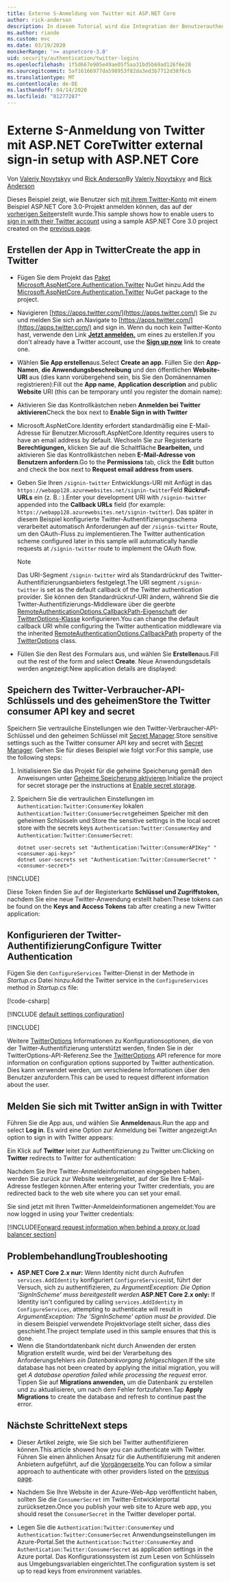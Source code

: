 ```yaml
---
title: Externe S-Anmeldung von Twitter mit ASP.NET Core
author: rick-anderson
description: In diesem Tutorial wird die Integration der Benutzerauthentifizierung des Twitter-Kontos in eine vorhandene ASP.NET Core-App veranschaulicht.
ms.author: riande
ms.custom: mvc
ms.date: 03/19/2020
monikerRange: '>= aspnetcore-3.0'
uid: security/authentication/twitter-logins
ms.openlocfilehash: 1f5d667e905e49ae05f5aa31bd5b69ad126f6e28
ms.sourcegitcommit: 5af16166977da598953f82da3ed3b7712d38f6cb
ms.translationtype: MT
ms.contentlocale: de-DE
ms.lasthandoff: 04/14/2020
ms.locfileid: "81277287"
---
```

# <a name="twitter-external-sign-in-setup-with-aspnet-core"></a><span data-ttu-id="15652-103">Externe S-Anmeldung von Twitter mit ASP.NET Core</span><span class="sxs-lookup"><span data-stu-id="15652-103">Twitter external sign-in setup with ASP.NET Core</span></span>

<span data-ttu-id="15652-104">Von [Valeriy Novytskyy](https://github.com/01binary) und [Rick Anderson](https://twitter.com/RickAndMSFT)</span><span class="sxs-lookup"><span data-stu-id="15652-104">By [Valeriy Novytskyy](https://github.com/01binary) and [Rick Anderson](https://twitter.com/RickAndMSFT)</span></span>

<span data-ttu-id="15652-105">Dieses Beispiel zeigt, wie Benutzer sich [mit ihrem Twitter-Konto](https://dev.twitter.com/web/sign-in/desktop-browser) mit einem Beispiel ASP.NET Core 3.0-Projekt anmelden können, das auf der [vorherigen Seite](xref:security/authentication/social/index)erstellt wurde.</span><span class="sxs-lookup"><span data-stu-id="15652-105">This sample shows how to enable users to [sign in with their Twitter account](https://dev.twitter.com/web/sign-in/desktop-browser) using a sample ASP.NET Core 3.0 project created on the [previous page](xref:security/authentication/social/index).</span></span>

## <a name="create-the-app-in-twitter"></a><span data-ttu-id="15652-106">Erstellen der App in Twitter</span><span class="sxs-lookup"><span data-stu-id="15652-106">Create the app in Twitter</span></span>

* <span data-ttu-id="15652-107">Fügen Sie dem Projekt das [Paket Microsoft.AspNetCore.Authentication.Twitter](https://www.nuget.org/packages/Microsoft.AspNetCore.Authentication.Twitter/3.0.0) NuGet hinzu.</span><span class="sxs-lookup"><span data-stu-id="15652-107">Add the [Microsoft.AspNetCore.Authentication.Twitter](https://www.nuget.org/packages/Microsoft.AspNetCore.Authentication.Twitter/3.0.0) NuGet package to the project.</span></span>

* <span data-ttu-id="15652-108">Navigieren [https://apps.twitter.com/](https://apps.twitter.com/) Sie zu und melden Sie sich an.</span><span class="sxs-lookup"><span data-stu-id="15652-108">Navigate to [https://apps.twitter.com/](https://apps.twitter.com/) and sign in.</span></span> <span data-ttu-id="15652-109">Wenn du noch kein Twitter-Konto hast, verwende den Link **[Jetzt anmelden,](https://twitter.com/signup)** um eines zu erstellen.</span><span class="sxs-lookup"><span data-stu-id="15652-109">If you don't already have a Twitter account, use the **[Sign up now](https://twitter.com/signup)** link to create one.</span></span>

* <span data-ttu-id="15652-110">Wählen **Sie App erstellen**aus.</span><span class="sxs-lookup"><span data-stu-id="15652-110">Select **Create an app**.</span></span> <span data-ttu-id="15652-111">Füllen Sie den **App-Namen**, **die Anwendungsbeschreibung** und den öffentlichen **Website-URI** aus (dies kann vorübergehend sein, bis Sie den Domänennamen registrieren):</span><span class="sxs-lookup"><span data-stu-id="15652-111">Fill out the **App name**, **Application description** and public **Website** URI (this can be temporary until you register the domain name):</span></span>

* <span data-ttu-id="15652-112">Aktivieren Sie das Kontrollkästchen neben **Anmelden bei Twitter aktivieren**</span><span class="sxs-lookup"><span data-stu-id="15652-112">Check the box next to **Enable Sign in with Twitter**</span></span>

* <span data-ttu-id="15652-113">Microsoft.AspNetCore.Identity erfordert standardmäßig eine E-Mail-Adresse für Benutzer.</span><span class="sxs-lookup"><span data-stu-id="15652-113">Microsoft.AspNetCore.Identity requires users to have an email address by default.</span></span> <span data-ttu-id="15652-114">Wechseln Sie zur Registerkarte **Berechtigungen,** klicken Sie auf die Schaltfläche **Bearbeiten,** und aktivieren Sie das Kontrollkästchen neben **E-Mail-Adresse von Benutzern anfordern**.</span><span class="sxs-lookup"><span data-stu-id="15652-114">Go to the **Permissions** tab, click the **Edit** button and check the box next to **Request email address from users**.</span></span>

* <span data-ttu-id="15652-115">Geben Sie Ihren `/signin-twitter` Entwicklungs-URI mit Anfügt in das `https://webapp128.azurewebsites.net/signin-twitter`Feld **Rückruf-URLs** ein (z. B.: ).</span><span class="sxs-lookup"><span data-stu-id="15652-115">Enter your development URI with `/signin-twitter` appended into the **Callback URLs** field (for example: `https://webapp128.azurewebsites.net/signin-twitter`).</span></span> <span data-ttu-id="15652-116">Das später in diesem Beispiel konfigurierte Twitter-Authentifizierungsschema verarbeitet automatisch Anforderungen auf der `/signin-twitter` Route, um den OAuth-Fluss zu implementieren.</span><span class="sxs-lookup"><span data-stu-id="15652-116">The Twitter authentication scheme configured later in this sample will automatically handle requests at `/signin-twitter` route to implement the OAuth flow.</span></span>

  > [!NOTE]
  > <span data-ttu-id="15652-117">Das URI-Segment `/signin-twitter` wird als Standardrückruf des Twitter-Authentifizierungsanbieters festgelegt.</span><span class="sxs-lookup"><span data-stu-id="15652-117">The URI segment `/signin-twitter` is set as the default callback of the Twitter authentication provider.</span></span> <span data-ttu-id="15652-118">Sie können den Standardrückruf-URI ändern, während Sie die Twitter-Authentifizierungs-Middleware über die geerbte [RemoteAuthenticationOptions.CallbackPath-Eigenschaft](/dotnet/api/microsoft.aspnetcore.authentication.remoteauthenticationoptions.callbackpath) der [TwitterOptions-Klasse](/dotnet/api/microsoft.aspnetcore.authentication.twitter.twitteroptions) konfigurieren.</span><span class="sxs-lookup"><span data-stu-id="15652-118">You can change the default callback URI while configuring the Twitter authentication middleware via the inherited [RemoteAuthenticationOptions.CallbackPath](/dotnet/api/microsoft.aspnetcore.authentication.remoteauthenticationoptions.callbackpath) property of the [TwitterOptions](/dotnet/api/microsoft.aspnetcore.authentication.twitter.twitteroptions) class.</span></span>

* <span data-ttu-id="15652-119">Füllen Sie den Rest des Formulars aus, und wählen Sie **Erstellen**aus.</span><span class="sxs-lookup"><span data-stu-id="15652-119">Fill out the rest of the form and select **Create**.</span></span> <span data-ttu-id="15652-120">Neue Anwendungsdetails werden angezeigt:</span><span class="sxs-lookup"><span data-stu-id="15652-120">New application details are displayed:</span></span>

## <a name="store-the-twitter-consumer-api-key-and-secret"></a><span data-ttu-id="15652-121">Speichern des Twitter-Verbraucher-API-Schlüssels und des geheimen</span><span class="sxs-lookup"><span data-stu-id="15652-121">Store the Twitter consumer API key and secret</span></span>

<span data-ttu-id="15652-122">Speichern Sie vertrauliche Einstellungen wie den Twitter-Verbraucher-API-Schlüssel und den geheimen Schlüssel mit [Secret Manager](xref:security/app-secrets).</span><span class="sxs-lookup"><span data-stu-id="15652-122">Store sensitive settings such as the Twitter consumer API key and secret with [Secret Manager](xref:security/app-secrets).</span></span> <span data-ttu-id="15652-123">Gehen Sie für dieses Beispiel wie folgt vor:</span><span class="sxs-lookup"><span data-stu-id="15652-123">For this sample, use the following steps:</span></span>

1. <span data-ttu-id="15652-124">Initialisieren Sie das Projekt für die geheime Speicherung gemäß den Anweisungen unter [Geheime Speicherung aktivieren](xref:security/app-secrets#enable-secret-storage).</span><span class="sxs-lookup"><span data-stu-id="15652-124">Initialize the project for secret storage per the instructions at [Enable secret storage](xref:security/app-secrets#enable-secret-storage).</span></span>
1. <span data-ttu-id="15652-125">Speichern Sie die vertraulichen Einstellungen im `Authentication:Twitter:ConsumerKey` lokalen `Authentication:Twitter:ConsumerSecret`geheimen Speicher mit den geheimen Schlüsseln und:</span><span class="sxs-lookup"><span data-stu-id="15652-125">Store the sensitive settings in the local secret store with the secrets keys `Authentication:Twitter:ConsumerKey` and `Authentication:Twitter:ConsumerSecret`:</span></span>

    ```dotnetcli
    dotnet user-secrets set "Authentication:Twitter:ConsumerAPIKey" "<consumer-api-key>"
    dotnet user-secrets set "Authentication:Twitter:ConsumerSecret" "<consumer-secret>"
    ```

[!INCLUDE[](~/includes/environmentVarableColon.md)]

<span data-ttu-id="15652-126">Diese Token finden Sie auf der Registerkarte **Schlüssel und Zugriffstoken,** nachdem Sie eine neue Twitter-Anwendung erstellt haben:</span><span class="sxs-lookup"><span data-stu-id="15652-126">These tokens can be found on the **Keys and Access Tokens** tab after creating a new Twitter application:</span></span>

## <a name="configure-twitter-authentication"></a><span data-ttu-id="15652-127">Konfigurieren der Twitter-Authentifizierung</span><span class="sxs-lookup"><span data-stu-id="15652-127">Configure Twitter Authentication</span></span>

<span data-ttu-id="15652-128">Fügen Sie den `ConfigureServices` Twitter-Dienst in der Methode in *Startup.cs* Datei hinzu:</span><span class="sxs-lookup"><span data-stu-id="15652-128">Add the Twitter service in the `ConfigureServices` method in *Startup.cs* file:</span></span>

[!code-csharp[](~/security/authentication/social/social-code/3.x/StartupTwitter3x.cs?name=snippet&highlight=10-15)]

[!INCLUDE [default settings configuration](includes/default-settings.md)]

[!INCLUDE[](includes/chain-auth-providers.md)]

<span data-ttu-id="15652-129">Weitere [TwitterOptions](/dotnet/api/microsoft.aspnetcore.builder.twitteroptions) Informationen zu Konfigurationsoptionen, die von der Twitter-Authentifizierung unterstützt werden, finden Sie in der TwitterOptions-API-Referenz.</span><span class="sxs-lookup"><span data-stu-id="15652-129">See the [TwitterOptions](/dotnet/api/microsoft.aspnetcore.builder.twitteroptions) API reference for more information on configuration options supported by Twitter authentication.</span></span> <span data-ttu-id="15652-130">Dies kann verwendet werden, um verschiedene Informationen über den Benutzer anzufordern.</span><span class="sxs-lookup"><span data-stu-id="15652-130">This can be used to request different information about the user.</span></span>

## <a name="sign-in-with-twitter"></a><span data-ttu-id="15652-131">Melden Sie sich mit Twitter an</span><span class="sxs-lookup"><span data-stu-id="15652-131">Sign in with Twitter</span></span>

<span data-ttu-id="15652-132">Führen Sie die App aus, und wählen Sie **Anmelden**aus.</span><span class="sxs-lookup"><span data-stu-id="15652-132">Run the app and select **Log in**.</span></span> <span data-ttu-id="15652-133">Es wird eine Option zur Anmeldung bei Twitter angezeigt:</span><span class="sxs-lookup"><span data-stu-id="15652-133">An option to sign in with Twitter appears:</span></span>

<span data-ttu-id="15652-134">Ein Klick auf **Twitter** leitet zur Authentifizierung zu Twitter um:</span><span class="sxs-lookup"><span data-stu-id="15652-134">Clicking on **Twitter** redirects to Twitter for authentication:</span></span>

<span data-ttu-id="15652-135">Nachdem Sie Ihre Twitter-Anmeldeinformationen eingegeben haben, werden Sie zurück zur Website weitergeleitet, auf der Sie Ihre E-Mail-Adresse festlegen können.</span><span class="sxs-lookup"><span data-stu-id="15652-135">After entering your Twitter credentials, you are redirected back to the web site where you can set your email.</span></span>

<span data-ttu-id="15652-136">Sie sind jetzt mit Ihren Twitter-Anmeldeinformationen angemeldet:</span><span class="sxs-lookup"><span data-stu-id="15652-136">You are now logged in using your Twitter credentials:</span></span>

[!INCLUDE[Forward request information when behind a proxy or load balancer section](includes/forwarded-headers-middleware.md)]

<!-- 
### React to cancel Authorize External sign-in
Twitter doesn't support AccessDeniedPath
Rather in the twitter setup, you can provide an External sign-in homepage. The external sign-in homepage doesn't support localhost. Tested with https://cors3.azurewebsites.net/ and that works.
-->

## <a name="troubleshooting"></a><span data-ttu-id="15652-137">Problembehandlung</span><span class="sxs-lookup"><span data-stu-id="15652-137">Troubleshooting</span></span>

* <span data-ttu-id="15652-138">**ASP.NET Core 2.x nur:** Wenn Identity nicht durch Aufrufen `services.AddIdentity` konfiguriert `ConfigureServices`ist, führt der Versuch, sich zu authentifizieren, zu *ArgumentException: Die Option 'SignInScheme' muss bereitgestellt werden.*</span><span class="sxs-lookup"><span data-stu-id="15652-138">**ASP.NET Core 2.x only:** If Identity isn't configured by calling `services.AddIdentity` in `ConfigureServices`, attempting to authenticate will result in *ArgumentException: The 'SignInScheme' option must be provided*.</span></span> <span data-ttu-id="15652-139">Die in diesem Beispiel verwendete Projektvorlage stellt sicher, dass dies geschieht.</span><span class="sxs-lookup"><span data-stu-id="15652-139">The project template used in this sample ensures that this is done.</span></span>
* <span data-ttu-id="15652-140">Wenn die Standortdatenbank nicht durch Anwenden der ersten Migration erstellt wurde, wird bei der Verarbeitung des Anforderungsfehlers *ein Datenbankvorgang fehlgeschlagen.*</span><span class="sxs-lookup"><span data-stu-id="15652-140">If the site database has not been created by applying the initial migration, you will get *A database operation failed while processing the request* error.</span></span> <span data-ttu-id="15652-141">Tippen Sie auf **Migrations anwenden,** um die Datenbank zu erstellen und zu aktualisieren, um nach dem Fehler fortzufahren.</span><span class="sxs-lookup"><span data-stu-id="15652-141">Tap **Apply Migrations** to create the database and refresh to continue past the error.</span></span>

## <a name="next-steps"></a><span data-ttu-id="15652-142">Nächste Schritte</span><span class="sxs-lookup"><span data-stu-id="15652-142">Next steps</span></span>

* <span data-ttu-id="15652-143">Dieser Artikel zeigte, wie Sie sich bei Twitter authentifizieren können.</span><span class="sxs-lookup"><span data-stu-id="15652-143">This article showed how you can authenticate with Twitter.</span></span> <span data-ttu-id="15652-144">Führen Sie einen ähnlichen Ansatz für die Authentifizierung mit anderen Anbietern aufgeführt, auf die [Vorgängerseite](xref:security/authentication/social/index).</span><span class="sxs-lookup"><span data-stu-id="15652-144">You can follow a similar approach to authenticate with other providers listed on the [previous page](xref:security/authentication/social/index).</span></span>

* <span data-ttu-id="15652-145">Nachdem Sie Ihre Website in der Azure-Web-App veröffentlicht haben, sollten Sie die `ConsumerSecret` im Twitter-Entwicklerportal zurücksetzen.</span><span class="sxs-lookup"><span data-stu-id="15652-145">Once you publish your web site to Azure web app, you should reset the `ConsumerSecret` in the Twitter developer portal.</span></span>

* <span data-ttu-id="15652-146">Legen Sie die `Authentication:Twitter:ConsumerKey` und `Authentication:Twitter:ConsumerSecret` Anwendungseinstellungen im Azure-Portal.</span><span class="sxs-lookup"><span data-stu-id="15652-146">Set the `Authentication:Twitter:ConsumerKey` and `Authentication:Twitter:ConsumerSecret` as application settings in the Azure portal.</span></span> <span data-ttu-id="15652-147">Das Konfigurationssystem ist zum Lesen von Schlüsseln aus Umgebungsvariablen eingerichtet.</span><span class="sxs-lookup"><span data-stu-id="15652-147">The configuration system is set up to read keys from environment variables.</span></span>
